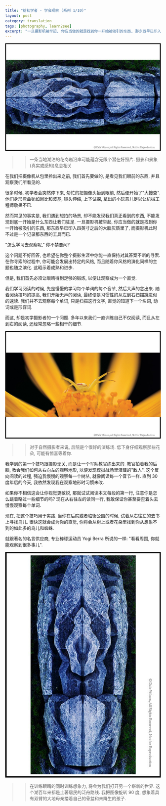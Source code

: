```yaml
---
title: "给初学者 - 学会观察 (系列 1/10)"
layout: post
category: translation
tags: [photography, learn2see]
excerpt: "一旦摄影机被举起, 你应当做的就是找到你一开始被吸引的东西, 那东西早已印入四英寸之后的大脑灰质里了, 而摄影机此时不过是一个记录那东西的工具而已"
---
```



![lake](/images/posts/201903/lts1.1.jpg)
>> 一条当地湖泊的花岗岩沿岸可能蕴含无限个潜在好照片. 摄影和景象(真实或感知)息息相关


在我们把摄像机从包里拎出来之前, 我们首先要做的, 是看见我们眼前的东西, 并且观察我们所看见的.


很多时候, 初学者会突然停下来, 匆忙的把摄像头抬到眼前, 然后便开始了"大搜查". 他们身形弯曲犹如岗比和波基, 镜头伸缩, 上下试探, 拿出的小玩意儿足以让机械工程师敬畏不已.


然而常见的事实是, 我们遇到想拍的场景, 却不能发现我们真正看到的东西, 不能发现到底一开始是什么东西让我们驻足. 一旦摄影机被举起, 你应当做的就是找到你一开始被吸引的东西, 那东西早已印入四英寸之后的大脑灰质里了, 而摄影机此时不过是一个记录那东西的工具而已.


"怎么学习去观察呢," 你不禁要问?


这个问题不好回答, 也希望在你整个摄影生涯中你能一直保持对其答案不断的寻索. 在你寻索的过程中, 你可能会发展出特定的风格, 而且随着你风格的演化同样的主题也随之演化. 这昭示着成熟和进步.


但是, 我们首先必须让眼睛得到足够的锻炼, 以便让观察成为一个直觉.


我们学习阅读的时候, 先是慢慢的学习每个单词的每个音节, 然后大声的念出来. 随着阅读技巧的提高, 我们开始无声的阅读, 最终便是习惯性的从左到右扫描跳进似的速读. 我们并不去观察每个单词, 只是扫描这行文字, 直觉的知道下一个名词, 动词或是形容词.


而这, 却是初学摄影者的一个问题. 多年以来我们一直训练自己不仅阅读, 而且从左到右的阅读, 还经常忽略一些相干的细节.


![backyard](/images/posts/201903/lts1.2.jpg)
>> 对于自然摄影者来说, 后院是个很好的演练场. 低下身仔细观察那些花朵, 可能有惊喜等着你.


我学到的第一个技巧跟摄影无关, 而是让一个军队教官练出来的. 教官拍着我的后脑, 教会我们如何从右向左的观察地形, 以便发现模拟战场里潜藏的"敌人". 这个反向阅读的过程, 强迫我慢慢的观察每一个树丛, 就像阅读每一个音节一样. 直到 30 度年后的今天, 我依然发现我在观察地形时习惯未改.


如果你不相信这会让你视觉更敏锐, 那就试试阅读本文每段的第一行, 注意你是怎么跳着略过一些细节的吗? 现在从右往左的读同一行, 我敢保证你甚至要歪着头去慢慢观察每个单词.


现在, 把这个技巧用于实践. 当你在后院或者临街公园的时候, 试着从右往左的去书上寻找鸟儿. 很快这就会成为你的直觉, 你将会从树上或者花朵里找到你从想象不到的如此多的鸟儿和蜘蛛.


就跟著名的名言供应商, 专业棒球运动员 Yogi Berra 所说的一样: "看看周围, 你就能观察到很多事儿".


![rotate lake](/images/posts/201903/lts1.3.jpg)
>> 在训练眼睛的同时训练想象力, 将会为我们打开另一个崭新的世界. 这个湖百年来都是土著居民的泛舟路线. 我把图像旋转 90 度, 想象着具有双臂的大地母亲搂着自己的骨盆和未降生的孩子.

